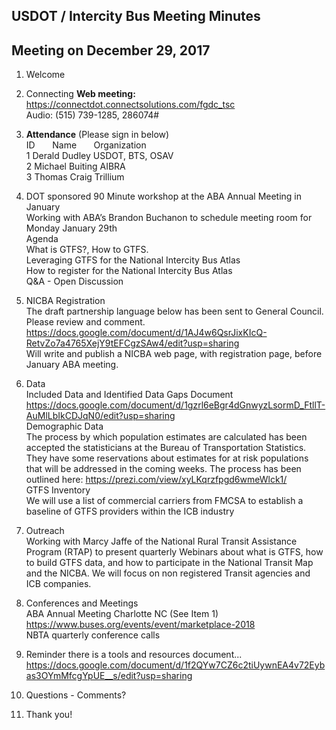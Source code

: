 
## USDOT / Intercity Bus Meeting Minutes     
## Meeting on December 29, 2017    

1. Welcome   

2. Connecting
**Web meeting:**  https://connectdot.connectsolutions.com/fgdc_tsc   
Audio: (515) 739-1285, 286074#

3. **Attendance** (Please sign in below)    
ID &nbsp; &nbsp; &nbsp; Name &nbsp; &nbsp; &nbsp; Organization      
1  Derald Dudley   USDOT, BTS, OSAV      
2  Michael Buiting   AIBRA  
3  Thomas Craig   Trillium  

4. DOT sponsored 90 Minute workshop at the ABA Annual Meeting in January  
Working with ABA’s Brandon Buchanon to schedule meeting room for Monday January 29th  
Agenda  
What is GTFS?, How to GTFS.  
Leveraging GTFS for the National Intercity Bus Atlas  
How to register for the National Intercity Bus Atlas  
Q&A - Open Discussion  

5. NICBA Registration  
The draft partnership language below has been sent to General Council.  Please review and comment.  
https://docs.google.com/document/d/1AJ4w6QsrJixKIcQ-RetvZo7a4765XejY9tEFCgzSAw4/edit?usp=sharing  
Will write and publish a NICBA web page, with registration page, before January ABA meeting.  

6. Data  
Included Data and Identified Data Gaps Document  
https://docs.google.com/document/d/1gzrl6eBgr4dGnwyzLsormD_FtllT-AuMlLbIkCDJqN0/edit?usp=sharing  
Demographic Data  
The process by which population estimates are calculated has been accepted the statisticians at the Bureau of Transportation Statistics.  They have some reservations about estimates for at risk populations that will be addressed in the coming weeks.  The process has been outlined here: https://prezi.com/view/xyLKqrzfpgd6wmeWlck1/  
GTFS Inventory   
We will use a list of commercial carriers from FMCSA to establish a baseline of GTFS providers within the ICB industry  

7. Outreach  
Working with Marcy Jaffe of the National Rural Transit Assistance Program (RTAP) to present quarterly Webinars about what is GTFS, how to build GTFS data, and how to participate in the National Transit Map and the NICBA.  We will focus on non registered Transit agencies and ICB companies.  

8. Conferences and Meetings  
ABA Annual Meeting Charlotte NC (See Item 1)  
https://www.buses.org/events/event/marketplace-2018  
NBTA quarterly conference calls  

9. Reminder there is a tools and resources document...  
https://docs.google.com/document/d/1f2QYw7CZ6c2tiUywnEA4v72Eybas3OYmMfcgYpUE__s/edit?usp=sharing  

10. Questions - Comments?  

11. Thank you!  
